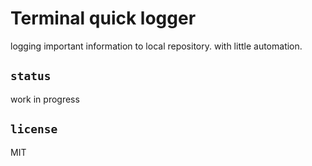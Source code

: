 # Terminal quick logger
logging important information to local repository. with little automation.

## `status`
work in progress

## `license`
MIT